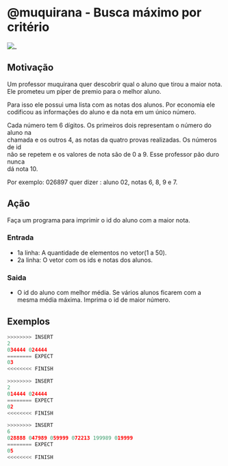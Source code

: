 # @muquirana - Busca máximo por critério

![_](https://raw.githubusercontent.com/qxcodefup/arcade/master/base/muquirana/cover.jpg)

## Motivação

Um professor muquirana quer descobrir qual o aluno que tirou a maior nota.  
Ele prometeu um píper de premio para o melhor aluno.

Para isso ele possui uma lista com as notas dos alunos. Por economia ele codificou
as informações do aluno e da nota em um único número.

Cada número tem 6 dígitos. Os primeiros dois representam o número do aluno na  
chamada e os outros 4, as notas da quatro provas realizadas. Os números de id  
não se repetem e os valores de nota são de 0 a 9. Esse professor pão duro nunca  
dá nota 10.

Por exemplo: 026897 quer dizer : aluno 02, notas 6, 8, 9 e 7.

## Ação

Faça um programa para imprimir o id do aluno com a maior nota.

### Entrada

* 1a linha: A quantidade de elementos no vetor(1 a 50).
* 2a linha: O vetor com os ids e notas dos alunos.

### Saida

* O id do aluno com melhor média. Se vários alunos ficarem com a mesma média máxima. Imprima o id de maior número.

## Exemplos

``` py
>>>>>>>> INSERT
2
034444 024444
======== EXPECT
03
<<<<<<<< FINISH
```

```py
>>>>>>>> INSERT
2
014444 024444
======== EXPECT
02
<<<<<<<< FINISH
```

```py
>>>>>>>> INSERT
6
028888 047989 059999 072213 199989 019999
======== EXPECT
05
<<<<<<<< FINISH
```

